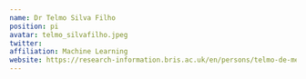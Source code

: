 ```yaml
---
name: Dr Telmo Silva Filho
position: pi
avatar: telmo_silvafilho.jpeg
twitter:
affiliation: Machine Learning
website: https://research-information.bris.ac.uk/en/persons/telmo-de-menezes-e-silva-filho
---
```

